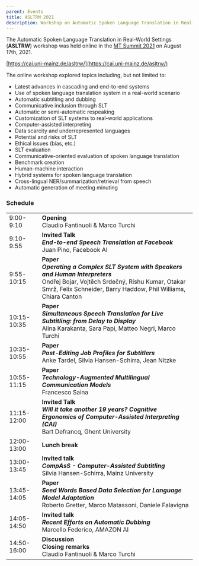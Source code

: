 ```yaml
---
parent: Events
title: ASLTRM 2021
description: Workshop on Automatic Spoken Language Translation in Real-World Settings
---
```


The Automatic Spoken Language Translation in Real-World Settings (**ASLTRW**) workshop was held online in the [MT Summit 2021](mtsummit2021.md) on August 17th, 2021.

[https://cai.uni-mainz.de/asltrw/](https://cai.uni-mainz.de/asltrw/)

The online workshop explored topics including, but not limited to:

- Latest advances in cascading and end-to-end systems
-  Use of spoken language translation system in a real-world scenario
- Automatic subtitling and dubbing
- Communicative inclusion through SLT
- Automatic or semi-automatic respeaking
- Customization of SLT systems to real-world applications
- Computer-assisted interpreting
- Data scarcity and underrepresented languages
- Potential and risks of SLT
- Ethical issues (bias, etc.)
- SLT evaluation
- Communicative-oriented evaluation of spoken language translation
- Benchmark creation
- Human-machine interaction
- Hybrid systems for spoken language translation
- Cross-lingual NER/summarization/retrieval from speech
- Automatic generation of meeting minuting

### Schedule

| | |
| -- | -- |
| 9:00-9:10 | **Opening** <br>Claudio Fantinuoli & Marco Turchi |
| 9:10-9:55 |	**Invited Talk** <br>_**End-to-end Speech Translation at Facebook**_ <br>Juan Pino, Facebook AI |
| 9:55-10:15 | **Paper** <br>_**Operating a Complex SLT System with Speakers and Human Interpreters**_ <br>Ondřej Bojar, Vojtěch Srdečný, Rishu Kumar, Otakar Smrž, Felix Schneider, Barry Haddow, Phil Williams, Chiara Canton |
| 10:15-10:35 | **Paper** <br>_**Simultaneous Speech Translation for Live Subtitling: from Delay to Display**_ <br>Alina Karakanta, Sara Papi, Matteo Negri, Marco Turchi |
| 10:35-10:55 | **Paper** <br>_**Post-Editing Job Profiles for Subtitlers**_ <br>Anke Tardel, Silvia Hansen-Schirra, Jean Nitzke |
| 10:55-11:15 | **Paper** <br>_**Technology-Augmented Multilingual Communication Models**_ <br>Francesco Saina |
| 11:15-12:00 | **Invited Talk** <br>_**Will it take another 19 years? Cognitive Ergonomics of Computer-Assisted Interpreting (CAI)**_ <br>Bart Defrancq, Ghent University |
| 12:00-13:00 |	**Lunch break** |
| 13:00-13:45 | **Invited talk** <br>_**CompAsS - Computer-Assisted Subtitling**_ <br>Silvia Hansen-Schirra, Mainz University |
| 13:45-14:05 |	**Paper** <br>_**Seed Words Based Data Selection for Language Model Adaptation**_ <br>Roberto Gretter, Marco Matassoni, Daniele Falavigna |
| 14:05-14:50 | **Invited talk** <br>_**Recent Efforts on Automatic Dubbing**_ <br>Marcello Federico, AMAZON AI |
| 14:50-16:00 | **Discussion** <br>**Closing remarks** <br>Claudio Fantinuoli & Marco Turchi |
